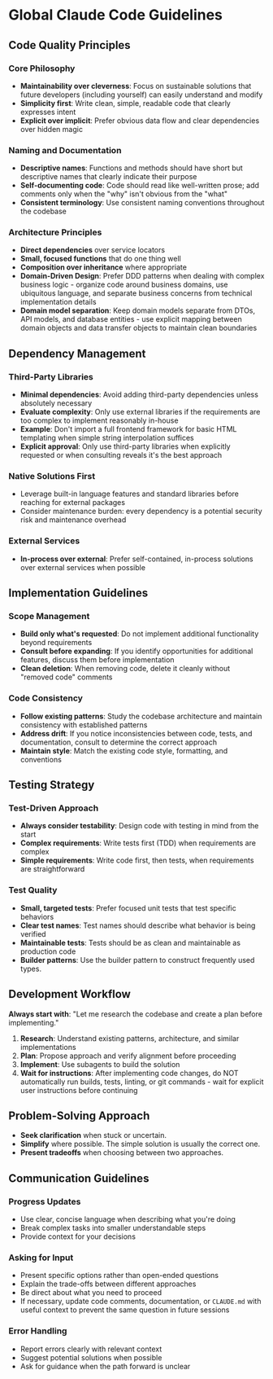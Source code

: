 # Global Claude Code Guidelines

## Code Quality Principles

### Core Philosophy

- **Maintainability over cleverness**: Focus on sustainable solutions that future developers (including yourself) can easily understand and modify
- **Simplicity first**: Write clean, simple, readable code that clearly expresses intent
- **Explicit over implicit**: Prefer obvious data flow and clear dependencies over hidden magic

### Naming and Documentation

- **Descriptive names**: Functions and methods should have short but descriptive names that clearly indicate their purpose
- **Self-documenting code**: Code should read like well-written prose; add comments only when the "why" isn't obvious from the "what"
- **Consistent terminology**: Use consistent naming conventions throughout the codebase

### Architecture Principles

- **Direct dependencies** over service locators
- **Small, focused functions** that do one thing well
- **Composition over inheritance** where appropriate
- **Domain-Driven Design**: Prefer DDD patterns when dealing with complex business logic - organize code around business domains, use ubiquitous language, and separate business concerns from technical implementation details
- **Domain model separation**: Keep domain models separate from DTOs, API models, and database entities - use explicit mapping between domain objects and data transfer objects to maintain clean boundaries

## Dependency Management

### Third-Party Libraries

- **Minimal dependencies**: Avoid adding third-party dependencies unless absolutely necessary
- **Evaluate complexity**: Only use external libraries if the requirements are too complex to implement reasonably in-house
- **Example**: Don't import a full frontend framework for basic HTML templating when simple string interpolation suffices
- **Explicit approval**: Only use third-party libraries when explicitly requested or when consulting reveals it's the best approach

### Native Solutions First

- Leverage built-in language features and standard libraries before reaching for external packages
- Consider maintenance burden: every dependency is a potential security risk and maintenance overhead

### External Services

- **In-process over external**: Prefer self-contained, in-process solutions over external services when possible

## Implementation Guidelines

### Scope Management

- **Build only what's requested**: Do not implement additional functionality beyond requirements
- **Consult before expanding**: If you identify opportunities for additional features, discuss them before implementation
- **Clean deletion**: When removing code, delete it cleanly without "removed code" comments

### Code Consistency

- **Follow existing patterns**: Study the codebase architecture and maintain consistency with established patterns
- **Address drift**: If you notice inconsistencies between code, tests, and documentation, consult to determine the correct approach
- **Maintain style**: Match the existing code style, formatting, and conventions

## Testing Strategy

### Test-Driven Approach

- **Always consider testability**: Design code with testing in mind from the start
- **Complex requirements**: Write tests first (TDD) when requirements are complex
- **Simple requirements**: Write code first, then tests, when requirements are straightforward

### Test Quality

- **Small, targeted tests**: Prefer focused unit tests that test specific behaviors
- **Clear test names**: Test names should describe what behavior is being verified
- **Maintainable tests**: Tests should be as clean and maintainable as production code
- **Builder patterns**: Use the builder pattern to construct frequently used types.

## Development Workflow

**Always start with**: "Let me research the codebase and create a plan before implementing."

1. **Research**: Understand existing patterns, architecture, and similar implementations
2. **Plan**: Propose approach and verify alignment before proceeding
3. **Implement**: Use subagents to build the solution
4. **Wait for instructions**: After implementing code changes, do NOT automatically run builds, tests, linting, or git commands - wait for explicit user instructions before continuing

## Problem-Solving Approach

- **Seek clarification** when stuck or uncertain.
- **Simplify** where possible. The simple solution is usually the correct one.
- **Present tradeoffs** when choosing between two approaches.

## Communication Guidelines

### Progress Updates

- Use clear, concise language when describing what you're doing
- Break complex tasks into smaller understandable steps
- Provide context for your decisions

### Asking for Input

- Present specific options rather than open-ended questions
- Explain the trade-offs between different approaches
- Be direct about what you need to proceed
- If necessary, update code comments, documentation, or `CLAUDE.md` with useful context to prevent the same question in future sessions

### Error Handling

- Report errors clearly with relevant context
- Suggest potential solutions when possible
- Ask for guidance when the path forward is unclear
